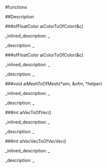 #functions


<!--
_visible: True_
_advanced: True_
-->

##Description






<!----------------------------------------------------------------------------->

###ofFloatColor aiColorToOfColor(&c)

<!--
_syntax: aiColorToOfColor(&c)_
_name: aiColorToOfColor_
_returns: ofFloatColor_
_returns_description: _
_parameters: const aiColor4D &c_
_version_started: _
_version_deprecated: _
_summary: _
_constant: False_
_static: False_
_visible: True_
_advanced: False_
-->

_inlined_description: _







_description: _







<!----------------------------------------------------------------------------->

###ofFloatColor aiColorToOfColor(&c)

<!--
_syntax: aiColorToOfColor(&c)_
_name: aiColorToOfColor_
_returns: ofFloatColor_
_returns_description: _
_parameters: const aiColor3D &c_
_version_started: _
_version_deprecated: _
_summary: _
_constant: False_
_static: False_
_visible: True_
_advanced: False_
-->

_inlined_description: _







_description: _







<!----------------------------------------------------------------------------->

###void aiMeshToOfMesh(*aim, &ofm, *helper)

<!--
_syntax: aiMeshToOfMesh(*aim, &ofm, *helper)_
_name: aiMeshToOfMesh_
_returns: void_
_returns_description: _
_parameters: const aiMesh *aim, int &ofm, ofxAssimpMeshHelper *helper_
_version_started: _
_version_deprecated: _
_summary: _
_constant: False_
_static: False_
_visible: True_
_advanced: False_
-->

_inlined_description: _







_description: _







<!----------------------------------------------------------------------------->

###int aiVecToOfVec()

<!--
_syntax: aiVecToOfVec()_
_name: aiVecToOfVec_
_returns: int_
_returns_description: _
_parameters: _
_version_started: _
_version_deprecated: _
_summary: _
_constant: False_
_static: False_
_visible: True_
_advanced: False_
-->

_inlined_description: _







_description: _







<!----------------------------------------------------------------------------->

###int aiVecVecToOfVecVec()

<!--
_syntax: aiVecVecToOfVecVec()_
_name: aiVecVecToOfVecVec_
_returns: int_
_returns_description: _
_parameters: _
_version_started: _
_version_deprecated: _
_summary: _
_constant: False_
_static: False_
_visible: True_
_advanced: False_
-->

_inlined_description: _







_description: _







<!----------------------------------------------------------------------------->


